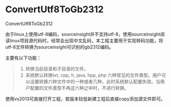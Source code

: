 # ConvertUtf8ToGb2312
ConvertUtf8ToGb2312

由于linux上使用utf-8编码，sourceinsight并不支持utf-8，使用sourceinsight阅读linux项目源代码时，经常会出现中文乱码，本工程主要用于实现转码功能，将utf-8文件转换为sourceinsight可识别的gb2312编码。

主要有以下功能：
> 1. 转换当前目录和子目录的文件。
> 2. 系统默认转换txt, cpp, h, java, hpp, php 六种常见的文件类型。用户可以设置转换六种文件中的一种或者几种，此时系统默认配置失效。当用户配置的文件类型不再这六种之中时，不进行转换。

使用vs2013可直接打开工程，若版本较低新建工程后直接copy添加源文件即可。
